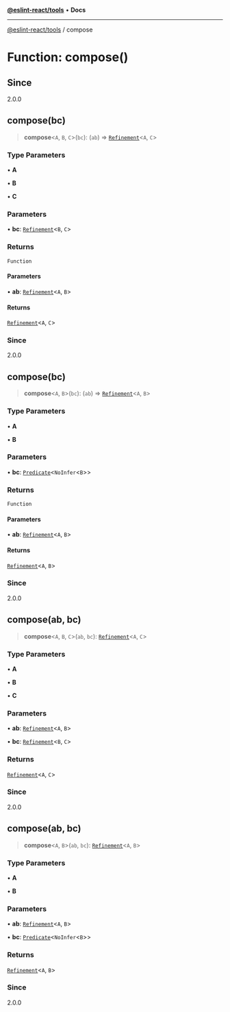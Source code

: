 [**@eslint-react/tools**](../README.md) • **Docs**

***

[@eslint-react/tools](../README.md) / compose

# Function: compose()

## Since

2.0.0

## compose(bc)

> **compose**\<`A`, `B`, `C`\>(`bc`): (`ab`) => [`Refinement`](../interfaces/Refinement.md)\<`A`, `C`\>

### Type Parameters

• **A**

• **B**

• **C**

### Parameters

• **bc**: [`Refinement`](../interfaces/Refinement.md)\<`B`, `C`\>

### Returns

`Function`

#### Parameters

• **ab**: [`Refinement`](../interfaces/Refinement.md)\<`A`, `B`\>

#### Returns

[`Refinement`](../interfaces/Refinement.md)\<`A`, `C`\>

### Since

2.0.0

## compose(bc)

> **compose**\<`A`, `B`\>(`bc`): (`ab`) => [`Refinement`](../interfaces/Refinement.md)\<`A`, `B`\>

### Type Parameters

• **A**

• **B**

### Parameters

• **bc**: [`Predicate`](../interfaces/Predicate.md)\<`NoInfer`\<`B`\>\>

### Returns

`Function`

#### Parameters

• **ab**: [`Refinement`](../interfaces/Refinement.md)\<`A`, `B`\>

#### Returns

[`Refinement`](../interfaces/Refinement.md)\<`A`, `B`\>

### Since

2.0.0

## compose(ab, bc)

> **compose**\<`A`, `B`, `C`\>(`ab`, `bc`): [`Refinement`](../interfaces/Refinement.md)\<`A`, `C`\>

### Type Parameters

• **A**

• **B**

• **C**

### Parameters

• **ab**: [`Refinement`](../interfaces/Refinement.md)\<`A`, `B`\>

• **bc**: [`Refinement`](../interfaces/Refinement.md)\<`B`, `C`\>

### Returns

[`Refinement`](../interfaces/Refinement.md)\<`A`, `C`\>

### Since

2.0.0

## compose(ab, bc)

> **compose**\<`A`, `B`\>(`ab`, `bc`): [`Refinement`](../interfaces/Refinement.md)\<`A`, `B`\>

### Type Parameters

• **A**

• **B**

### Parameters

• **ab**: [`Refinement`](../interfaces/Refinement.md)\<`A`, `B`\>

• **bc**: [`Predicate`](../interfaces/Predicate.md)\<`NoInfer`\<`B`\>\>

### Returns

[`Refinement`](../interfaces/Refinement.md)\<`A`, `B`\>

### Since

2.0.0
